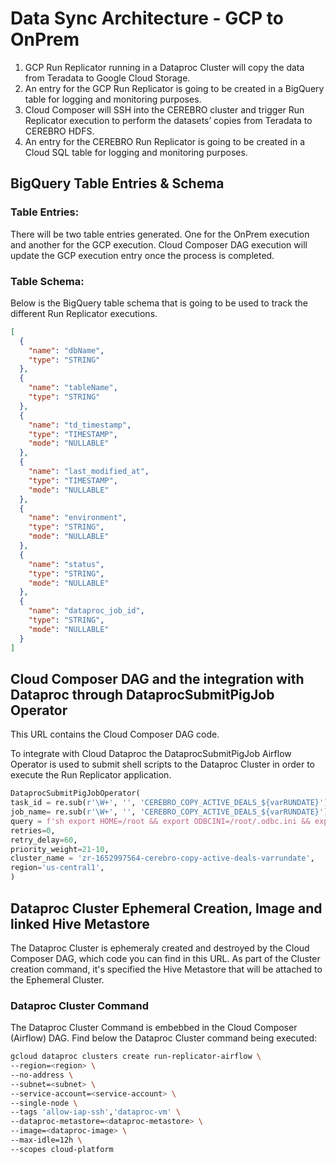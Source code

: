 # Data Sync Architecture - GCP to OnPrem
1. GCP Run Replicator running in a Dataproc Cluster will copy the data from Teradata to Google Cloud Storage.
2. An entry for the GCP Run Replicator is going to be created in a BigQuery table for logging and monitoring purposes.
3. Cloud Composer will SSH into the CEREBRO cluster and trigger Run Replicator execution to perform the datasets’ copies from Teradata to CEREBRO HDFS.
4. An entry for the CEREBRO Run Replicator is going to be created in a Cloud SQL table for logging and monitoring purposes.

## BigQuery Table Entries & Schema

### Table Entries:
There will be two table entries generated. One for the OnPrem execution and another for the GCP execution. Cloud Composer DAG execution will update the GCP execution entry once the process is completed.  

### Table Schema:
Below is the BigQuery table schema that is going to be used to track the different Run Replicator executions.

```json
[
  {
    "name": "dbName",
    "type": "STRING"
  },
  {
    "name": "tableName",
    "type": "STRING"
  },
  {
    "name": "td_timestamp",
    "type": "TIMESTAMP",
    "mode": "NULLABLE"
  },
  {
    "name": "last_modified_at",
    "type": "TIMESTAMP",
    "mode": "NULLABLE"
  },
  {
    "name": "environment",
    "type": "STRING",
    "mode": "NULLABLE"
  },
  {
    "name": "status",
    "type": "STRING",
    "mode": "NULLABLE"
  },
  {
    "name": "dataproc_job_id",
    "type": "STRING",
    "mode": "NULLABLE"
  }
]
```

## Cloud Composer DAG and the integration with Dataproc through DataprocSubmitPigJob Operator

This URL contains the Cloud Composer DAG code.  

To integrate with Cloud Dataproc the DataprocSubmitPigJob Airflow Operator is used to submit shell scripts to the Dataproc Cluster in order to execute the Run Replicator application.

```python
DataprocSubmitPigJobOperator(
task_id = re.sub(r'\W+', '', 'CEREBRO_COPY_ACTIVE_DEALS_${varRUNDATE}'),
job_name= re.sub(r'\W+', '', 'CEREBRO_COPY_ACTIVE_DEALS_${varRUNDATE}'),
query = f'sh export HOME=/root && export ODBCINI=/root/.odbc.ini && export ZOMBIERC=/root/.zrc2 && gsutil cp gs:/{ETL_CODE_BASE}/cerebro/run_replicator.sh . && chmod 777 run_replicator.sh && ./run_replicator.sh  dev1_groupondw ref_attr_class_dev',
retries=0,
retry_delay=60,
priority_weight=21-10,
cluster_name = 'zr-1652997564-cerebro-copy-active-deals-varrundate',
region='us-central1',
)
```

## Dataproc Cluster Ephemeral Creation, Image and linked Hive Metastore

The Dataproc Cluster is ephemeraly created and destroyed by the Cloud Composer DAG, which code you can find in this URL. As part of the Cluster creation command, it's specified the Hive Metastore that will be attached to the Ephemeral Cluster.

### Dataproc Cluster Command

The Dataproc Cluster Command is embebbed in the Cloud Composer (Airflow) DAG. Find below the Dataproc Cluster command being executed:

```bash
gcloud dataproc clusters create run-replicator-airflow \  
--region=<region> \  
--no-address \  
--subnet=<subnet> \  
--service-account=<service-account> \  
--single-node \  
--tags 'allow-iap-ssh','dataproc-vm' \  
--dataproc-metastore=<dataproc-metastore> \  
--image=<dataproc-image> \  
--max-idle=12h \  
--scopes cloud-platform
```
